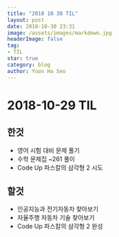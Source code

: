 ```yaml
---
title: "2018 10 30 TIL"
layout: post
date: 2018-10-30 23:31
image: /assets/images/markdown.jpg
headerImage: false
tag:
- TIL
star: true
category: blog
author: Yoon Ha Seo
---
```


# 2018-10-29 TIL

## 한것

- 영어 시험 대비 문제 풀기
- 수학 문제집 ~261 풀이
- Code Up 파스칼의 삼각형 2 시도 

## 할것

- 인공지능과 전기자동차 찾아보기
- 자율주행 자동차 기술 찾아보기
- Code Up 파스칼의 삼각형 2 완성